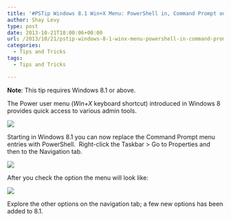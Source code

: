 ```yaml
---
title: '#PSTip Windows 8.1 Win+X Menu: PowerShell in, Command Prompt out!'
author: Shay Levy
type: post
date: 2013-10-21T18:00:06+00:00
url: /2013/10/21/pstip-windows-8-1-winx-menu-powershell-in-command-prompt-out/
categories:
  - Tips and Tricks
tags:
  - Tips and Tricks

---
```

**Note**: This tip requires Windows 8.1 or above.

The Power user menu (_Win+X_ keyboard shortcut) introduced in Windows 8 provides quick access to various admin tools.

![](/images/winx1.jpg)

Starting in Windows 8.1 you can now replace the Command Prompt menu entries with PowerShell.  Right-click the Taskbar > Go to Properties and then to the Navigation tab.

![](/images/ps.png)

After you check the option the menu will look like:

![](/images/winx2.jpg)

Explore the other options on the navigation tab; a few new options has been added to 8.1.

